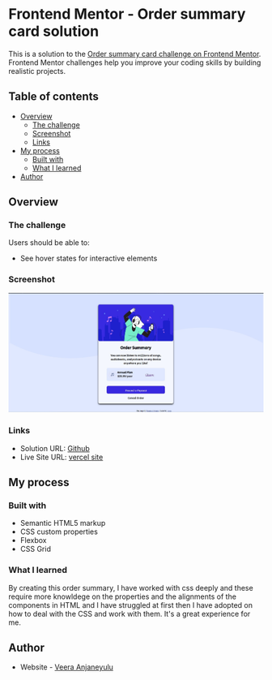 # Frontend Mentor - Order summary card solution

This is a solution to the [Order summary card challenge on Frontend Mentor](https://www.frontendmentor.io/challenges/order-summary-component-QlPmajDUj). Frontend Mentor challenges help you improve your coding skills by building realistic projects. 

## Table of contents

- [Overview](#overview)
  - [The challenge](#the-challenge)
  - [Screenshot](#screenshot)
  - [Links](#links)
- [My process](#my-process)
  - [Built with](#built-with)
  - [What I learned](#what-i-learned)
- [Author](#author)




## Overview

### The challenge

Users should be able to:

- See hover states for interactive elements


### Screenshot

![](./Screenshot.jpg)




### Links

- Solution URL: [Github](https://github.com/veera-0/order-summary-component)
- Live Site URL: [vercel site](https://order-summary-component-eight-sigma.vercel.app/)

## My process

### Built with

- Semantic HTML5 markup
- CSS custom properties
- Flexbox
- CSS Grid



### What I learned

By creating this order summary, I have worked with css deeply and these require more knowldege on the properties and the alignments of the components in HTML and I have struggled at first then I have adopted on how to deal with the CSS and work with them.
It's a great experience for me.


## Author

- Website - [Veera Anjaneyulu](https://veera-001.netlify.app/)




